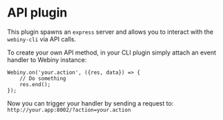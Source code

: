 # API plugin
This plugin spawns an `express` server and allows you to interact with the `webiny-cli` via API calls.
 
To create your own API method, in your CLI plugin simply attach an event handler to Webiny instance:
```
Webiny.on('your.action', ({res, data}) => {
    // Do something
    res.end();
});
```

Now you can trigger your handler by sending a request to: 
`http://your.app:8002/?action=your.action`